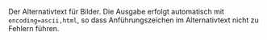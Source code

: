 Der Alternativtext für Bilder. Die Ausgabe erfolgt automatisch mit
`encoding=ascii,html`, so dass Anführungszeichen im Alternativtext nicht zu
Fehlern führen.